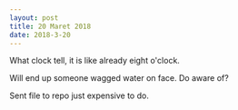```yaml
---
layout: post
title: 20 Maret 2018
date: 2018-3-20
---
```

What clock tell, it is like already eight o'clock.

Will end up someone wagged water on face. Do aware of?

Sent file to repo just expensive to do.